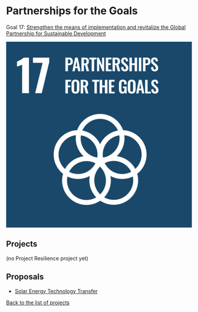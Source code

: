 # Partnerships for the Goals

Goal 17: [Strengthen the means of implementation and revitalize the Global Partnership for Sustainable Development](https://sdgs.un.org/goals/goal17)

[![Goal 17](../images/sdgs/E-WEB-Goal-17.png)](https://sdgs.un.org/goals/goal17)

## Projects

(no Project Resilience project yet)

## Proposals

- [Solar Energy Technology Transfer](../proposals/technology_transfer.md)

[Back to the list of projects](../README.md)